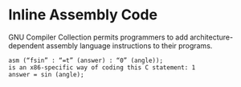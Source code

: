 Inline Assembly Code
=================================================
GNU Compiler Collection permits programmers to add architecture-dependent assembly language instructions to their programs.

```
asm (“fsin” : “=t” (answer) : “0” (angle));
is an x86-specific way of coding this C statement: 1
answer = sin (angle);
```